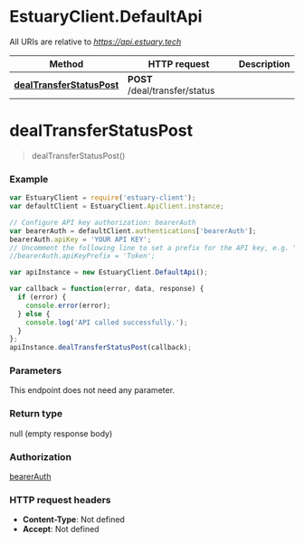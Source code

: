 # EstuaryClient.DefaultApi

All URIs are relative to *https://api.estuary.tech*

Method | HTTP request | Description
------------- | ------------- | -------------
[**dealTransferStatusPost**](DefaultApi.md#dealTransferStatusPost) | **POST** /deal/transfer/status | 


<a name="dealTransferStatusPost"></a>
# **dealTransferStatusPost**
> dealTransferStatusPost()



### Example
```javascript
var EstuaryClient = require('estuary-client');
var defaultClient = EstuaryClient.ApiClient.instance;

// Configure API key authorization: bearerAuth
var bearerAuth = defaultClient.authentications['bearerAuth'];
bearerAuth.apiKey = 'YOUR API KEY';
// Uncomment the following line to set a prefix for the API key, e.g. "Token" (defaults to null)
//bearerAuth.apiKeyPrefix = 'Token';

var apiInstance = new EstuaryClient.DefaultApi();

var callback = function(error, data, response) {
  if (error) {
    console.error(error);
  } else {
    console.log('API called successfully.');
  }
};
apiInstance.dealTransferStatusPost(callback);
```

### Parameters
This endpoint does not need any parameter.

### Return type

null (empty response body)

### Authorization

[bearerAuth](../README.md#bearerAuth)

### HTTP request headers

 - **Content-Type**: Not defined
 - **Accept**: Not defined

